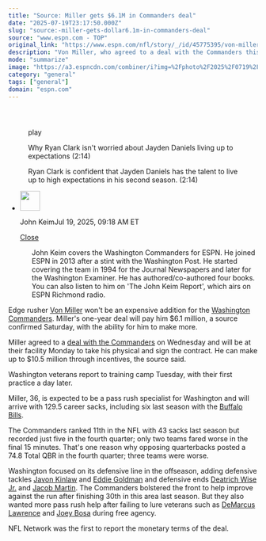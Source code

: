 ```yaml
---
title: "Source: Miller gets $6.1M in Commanders deal"
date: "2025-07-19T23:17:50.000Z"
slug: "source:-miller-gets-dollar6.1m-in-commanders-deal"
source: "www.espn.com - TOP"
original_link: "https://www.espn.com/nfl/story/_/id/45775395/von-miller-earn-105m-1-year-commanders-deal"
description: "Von Miller, who agreed to a deal with the Commanders this week, will earn $6.1 million and can make up to $10.5 million through incentives, a source confirmed to ESPN."
mode: "summarize"
image: "https://a3.espncdn.com/combiner/i?img=%2Fphoto%2F2025%2F0719%2Fr1520946_1296x729_16%2D9.jpg"
category: "general"
tags: ["general"]
domain: "espn.com"
---
```

<div id="readability-page-1" class="page"><section id="article-feed" data-behavior="author_overlay article_header_news_feed_item_meta article_legal_footer"><article data-id="45775395" data-behavior="story_scroll story_progress" data-src="/nfl/story/_/id/45775395/von-miller-earn-105m-1-year-commanders-deal"><div><header></header><figure data-video="watch,640,360,45769048" data-cerebro-id="687a627437ed595fcc61715d" data-title="Why Ryan Clark isn't worried about Jayden Daniels living up to expectations" data-source="espn" data-contributing-partner="wsc"><div><picture><source srcset="https://a.espncdn.com/combiner/i?img=%2Fmedia%2Fmotion%2F2025%2F0718%2Fb2dbba4bd26c4a3584838ab6fde944df710%2Fb2dbba4bd26c4a3584838ab6fde944df710.jpg&amp;w=943&amp;h=530&amp;cquality=80&amp;format=jpg" media="(min-width: 376px)"><source srcset="https://a.espncdn.com/combiner/i?img=%2Fmedia%2Fmotion%2F2025%2F0718%2Fb2dbba4bd26c4a3584838ab6fde944df710%2Fb2dbba4bd26c4a3584838ab6fde944df710.jpg&amp;w=375&amp;cquality=80, https://a.espncdn.com/combiner/i?img=%2Fmedia%2Fmotion%2F2025%2F0718%2Fb2dbba4bd26c4a3584838ab6fde944df710%2Fb2dbba4bd26c4a3584838ab6fde944df710.jpg&amp;w=750&amp;cquality=40&amp;format=jpg 2x" media="(max-width: 375px)"></picture><p><span data-id="45769048">play</span></p></div><figcaption><div><p><span>Why Ryan Clark isn't worried about Jayden Daniels living up to expectations (2:14)</span></p><p>Ryan Clark is confident that Jayden Daniels has the talent to live up to high expectations in his second season. (2:14)</p></div></figcaption></figure><div><div><ul><li><p><img src="https://a.espncdn.com/combiner/i?img=/i/columnists/full/keim_john.png&amp;h=80&amp;w=80&amp;scale=crop" alt="" width="40" height="40"></p><p>John Keim<span>Jul 19, 2025, 09:18 AM ET</span></p><div><p><a href="#">Close</a></p><ul>John Keim covers the Washington Commanders for ESPN. He joined ESPN in 2013 after a stint with the Washington Post. He started covering the team in 1994 for the Journal Newspapers and later for the Washington Examiner. He has authored/co-authored four books. You can also listen to him on 'The John Keim Report', which airs on ESPN Richmond radio.</ul></div></li></ul></div><p>Edge rusher <a data-player-guid="cb2f0b03-ac0e-cf36-34c0-e590898cab6c" href="https://www.espn.com/nfl/player/_/id/13976/von-miller">Von Miller</a> won't be an expensive addition for the <a data-clubhouse-guid="fbeaf73e-6d6c-cca4-0809-713d9d741f90" href="https://www.espn.com/nfl/team/_/name/wsh/washington-commanders">Washington Commanders</a>. Miller's one-year deal will pay him $6.1 million, a source confirmed Saturday, with the ability for him to make more.</p><p>Miller agreed to a <a href="https://www.espn.com/nfl/story/_/id/45758874/von-miller-join-commanders-one-year-deal-source-says">deal with the Commanders</a> on Wednesday and will be at their facility Monday to take his physical and sign the contract. He can make up to $10.5 million through incentives, the source said.</p><p>Washington veterans report to training camp Tuesday, with their first practice a day later.</p><p>Miller, 36, is expected to be a pass rush specialist for Washington and will arrive with 129.5 career sacks, including six last season with the <a href="https://www.espn.com/nfl/team/_/name/buf/buffalo-bills">Buffalo Bills</a>.</p><p>The Commanders ranked 11th in the NFL with 43 sacks last season but recorded just five in the fourth quarter; only two teams fared worse in the final 15 minutes. That's one reason why opposing quarterbacks posted a 74.8 Total QBR in the fourth quarter; three teams were worse.</p><p>Washington focused on its defensive line in the offseason, adding defensive tackles <a data-player-guid="3c1b9124-32f5-acb0-ffd6-c382b764638d" href="https://www.espn.com/nfl/player/_/id/4259491/javon-kinlaw">Javon Kinlaw</a> and <a data-player-guid="a3da6dba-c7c7-d8b9-f51a-7ad7bd7adf65" href="https://www.espn.com/nfl/player/_/id/2969924/eddie-goldman">Eddie Goldman</a> and defensive ends <a data-player-guid="c5ed5de0-97cc-6021-98cd-edfb242b2068" href="https://www.espn.com/nfl/player/_/id/2980080/deatrich-wise-jr">Deatrich Wise Jr.</a> and <a data-player-guid="46ccd78f-f00d-eaec-7d39-08ee6bad72a5" href="https://www.espn.com/nfl/player/_/id/3138764/jacob-martin">Jacob Martin</a>. The Commanders bolstered the front to help improve against the run after finishing 30th in this area last season. But they also wanted more pass rush help after failing to lure veterans such as <a data-player-guid="d261b9e9-4068-8758-68d7-9661bf985195" href="https://www.espn.com/nfl/player/_/id/16802/demarcus-lawrence">DeMarcus Lawrence</a> and <a data-player-guid="591c8883-7eb1-633e-5283-7bfbb9dbf51e" href="https://www.espn.com/nfl/player/_/id/3051389/joey-bosa">Joey Bosa</a> during free agency.</p><p>NFL Network was the first to report the monetary terms of the deal.</p>
</div></div></article></section></div>